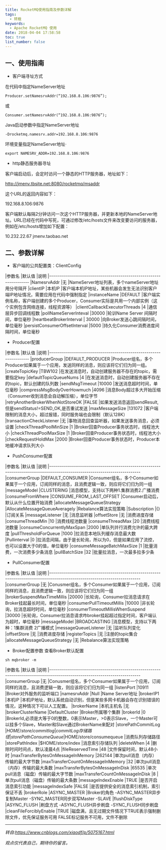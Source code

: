 ```yaml
---
title: RocketMQ使用指南及参数详解
tags:
  - 转载
keywords:
  - Apache RocketMQ 使用
date: 2018-04-04 17:58:58
toc: true
list_number: false
---
```


## 一、使用指南

+  客户端寻址方式

在代码中指定NameServer地址
```
Producer.setNamesrvAddr(“192.168.8.106:9876”);
```
或
```
Consumer.setNamesrvAddr(“192.168.8.106:9876”);
```
Java启动参数中指定NameServer地址
```
-Drocketmq.namesrv.addr=192.168.8.106:9876
```
环境变量指定NameServer地址·
```
export NAMESRV_ADDR=192.168.8.106:9876
```

+  http静态服务器寻址

客户端启动后，会定时访问一个静态的HTTP服务器，地址如下：

http://jmenv.tbsite.net:8080/rocketmq/msaddr

这个URL的返回内容如下：

192.168.8.106:9876

客户端默认每隔2分钟访问一次这个HTTP服务器，并更新本地的NameServer地址。URL已经在代码中写死，可通过修改/etc/hosts文件来改变要访问的服务器，例如在/etc/hosts增加如下配置：

10.232.22.67   jmenv.taobao.net

## 二、参数详解

 + 客户端的公共配置类：ClientConfig

|参数名                         |默认值                 |说明
|--------------------------------------------------------------------
|NamesrvAddr                   |无                     |NameServer地址列表，多个nameServer地址用分号隔开
|clientIP                      |本机IP                 |客户端本机IP地址，某些机器会发生无法识别客户端IP地址情况，需要应用在代码中强制指定
|instanceName                  |DEFAULT               |客户端实例名称，客户端创建的多个Producer，Consumer实际是共用一个内部实例（这个实例包含网络连接，线程资源等）
|clientCallbackExecutorThreads |4                     |通信层异步回调线程数
|pollNameServerInteval         |30000                 |轮训Name Server 间隔时间，单位毫秒
|heartbeatBrokerInterval       | 30000                |向Broker发送心跳间隔时间，单位毫秒
|persistConsumerOffsetInterval |5000                  |持久化Consumer消费进度间隔时间，单位毫秒

 + Producer配置

|参数名                              |默认值                 |说明
|--------------------------------------------------------------------
|producerGroup                      |DEFAULT_PRODUCER      |Producer组名，多个Producer如果属于一个应用，发送同样的消息，则应该将它们归为同一组。
|createTopicKey                     |TBW102                |在发送消息时，自动创建服务器不存在的topic，需要指定key
|defaultTopicQueueNums              |4                     |在发送消息时，自动创建服务器不存在的topic，默认创建的队列数
|sendMsgTimeout                     |10000                 |发送消息超时时间，单位毫秒
|compressMsgBodyOverHowmuch         |4096                  |消息Body超过多大开始压缩（Consumer收到消息会自动解压缩），单位字节
|retryAnotherBrokerWhenNotStoreOK   |FALSE                 |如果发送消息返回sendResult,但是sendStatus!=SEND_OK,是否重试发送
|maxMessageSize                     |131072                |客户端限制的消息大小，超过报错，同时服务端也会限制（默认128K）
|transactionCheckListener           |无                    |事物消息回查监听器，如果发送事务消息，必须设置
|checkThreadPoolMinSize             |1                     |Broker回查Producer事务状态时，线程池大小
|checkThreadPoolMaxSize             |1                     |Broker回查Producer事务状态时，线程池大小
|checkRequestHoldMax                |2000                   |Broker回查Producer事务状态时，Producer本地缓冲请求队列大小

 + PushConsumer配置

|参数名                                  |默认值                                |说明
|----------------------------------------------------------------------------------------------------------------------------
|consumerGroup                          |DEFAULT_CONSUMER                     |Consumer组名，多个Consumer如果属于一个应用，订阅同样的消息，且消费逻辑一致，则应将它们归为同一组
|messageModel                           |CLUSTERING                           |消息模型，支持以下两种1.集群消费2.广播消费
|consumeFromWhere                       |CONSUME_FROM_LAST_OFFSET             |Consumer启动后，默认从什么位置开始消费
|allocateMessageQueueStrategy           |AllocateMessageQueueAveragely        |Rebalance算法实现策略
|Subscription                           |{}                                   |订阅关系
|messageListener                        |无                                   |消息监听器
|offsetStore                            |无                                   |消费进度存储
|consumeThreadMin                       |10                                   |消费线程池数量
|consumeThreadMax                       |20                                   |消费线程池数量
|consumeConcurrentlyMaxSpan             |2000                                 |单队列并行消费允许的最大跨度
|pullThresholdForQueue                  |1000                                 |拉消息本地队列缓存消息最大数
|Pullinterval                           |0                                    |拉消息间隔，由于是长轮询，所以为0，但是如果应用了流控，也可以设置大于0的值，单位毫秒
|consumeMessageBatchMaxSize             |1                                    |批量消费，一次消费多少条消息
|pullBatchSize                          |32                                   |批量拉消息，一次最多拉多少条

 + PullConsumer配置

|参数名                                  |默认值                                |说明
|----------------------------------------------------------------------------------------------------------------------------
|consumerGroup                          |无                     |Conusmer组名，多个Consumer如果属于一个应用，订阅同样的消息，且消费逻辑一致，则应该将它们归为同一组
|brokerSuspendMaxTimeMillis             |20000                     |长轮询，Consumer拉消息请求在Broker挂起最长时间，单位毫秒
|consumerPullTimeoutMillis              |10000                     |非长轮询，拉消息超时时间，单位毫秒
|consumerTimeoutMillisWhenSuspend       |30000                     |长轮询，Consumer拉消息请求咋broker挂起超过指定时间，客户端认为超时，单位毫秒
|messageModel                           |BROADCASTING                     |消息模型，支持以下两种：1集群消费 2广播模式
|messageQueueListener                   |无                     |监听队列变化
|offsetStore                            |无                     |消费进度存储
|registerTopics                         |无                     |注册的topic集合
|allocateMessageQueueStrategy           |无                     |Rebalance算法实现策略

 + Broker配置参数
查看Broker默认配置

```
sh mqbroker -m
```

|参数名                                  |默认值                                |说明
|----------------------------------------------------------------------------------------------------------------------------
|consumerGroup                          |无                     |Conusmer组名，多个Consumer如果属于一个应用，订阅同样的消息，且消费逻辑一致，则应该将它们归为同一组
|listenPort                          |10911                     |Broker对外服务的监听端口
|namesrvAddr                          |Null                     |Name Server地址
|brokerIP1                          |本机IP                     |本机IP地址，默认系统自动识别，但是某些多网卡机器会存在识别错误的情况，这种情况下可以人工配置。
|brokerName                          |本机主机名                     |无
|brokerClusterName                          |DefaultCluster                     |Broker所属哪个集群
|brokerId                          |0                     |BrokerId,必须是大等于0的整数，0表示Master，>0表示Slave，一个Master可以挂多个Slave，Master和Slave通过BrokerName来配对
|storePathCommitLog                          |$HOME/store/commitlog                     |commitLog存储路径
|storePathConsumeQueue                          |$HOME/store/consumequeue                     |消费队列存储路径
|storePathIndex                          |$HOME/store/index                    |消息索引存储队列
|deleteWhen                          |4                     |删除时间时间点，默认凌晨4点
|fileReservedTime                          |48                     |文件保留时间，默认48小时
|maxTransferBytesOnMessageInMemory                          |262144                     |单次pull消息（内存）传输的最大字节数
|maxTransferCountOnMessageInMemory                          |32                     |单次pull消息（内存）传输的最大条数
|maxTransferBytesOnMessageInDisk                          |65535                     |单次pull消息（磁盘）传输的最大字节数
|maxTransferCountOnMessageInDisk                          |8                     |单次pull消息（磁盘）传输的最大条数
|messageIndexEnable                          |TRUE                     |是否开启消息索引功能
|messageIndexSafe                          |FALSE                     |是否提供安全的消息索引机制，索引保证不丢
|brokerRole                          |ASYNC_MASTER                    |Broker的角色 -ASYNC_MASTER异步复制Master -SYNC_MASTER同步双写Master -SLAVE
|flushDiskType                          |ASYNC_FLUSH                     |刷盘方式 -ASYNC_FLUSH异步刷盘 -SYNC_FLUSH同步刷盘
|cleanFileForciblyEnable                          |TRUE                     |磁盘满，且无过期文件情况下TRUE表示强制删除文件，优先保证服务可用 FALSE标记服务不可用，文件不删除


-----
_转自:https://www.cnblogs.com/xiaodf/p/5075167.html_

*观点仅代表自己，期待你的留言。*
